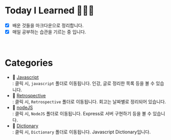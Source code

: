 # Today I Learned  👩🏻‍💻
- [x] 배운 것들을 마크다운으로 정리합니다.  
- [x] 매일 공부하는 습관을 기르는 중 입니다.  

<br />

# Categories 
- :file_folder: [Javascript](https://github.com/wowww/TIL/tree/master/Javascript)  
  : 클릭 시, `javascript` 폴더로 이동됩니다. 인강, 글로 정리한 목록 등을 볼 수 있습니다.   
- :file_folder: [Retrospective](https://github.com/wowww/TIL/tree/master/Retrospective)    
  : 클릭 시, `Retrospective` 폴더로 이동됩니다. 회고는 날짜별로 정리되어 있습니다.  
- :file_folder: [nodeJS](https://github.com/wowww/TIL/tree/master/nodeJS)  
  : 클릭 시, `NodeJS` 폴더로 이동됩니다. Express로 서버 구현하기 등을 볼 수 있습니다.
- :file_folder: [Dictionary](https://github.com/wowww/TIL/tree/master/Dictionary)    
  : 클릭 시, `Dictionary` 폴더로 이동됩니다. Javascript Dictionary입니다.   
